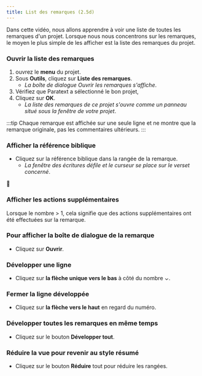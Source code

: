 ```yaml
---
title: List des remarques (2.5d)
---
```

Dans cette vidéo, nous allons apprendre à voir une liste de toutes les remarques d'un projet. Lorsque nous nous concentrons sur les remarques, le moyen le plus simple de les afficher est la liste des remarques du projet.

### Ouvrir la liste des remarques

1.  ouvrez le **menu** du projet.
1.  Sous **Outils**, cliquez sur **Liste des remarques**.
     -  *La boîte de dialogue Ouvrir les remarques s'affiche*.
1.  Vérifiez que Paratext a sélectionné le bon projet,
1.  Cliquez sur **OK**.
     -  *La liste des remarques de ce projet s'ouvre comme un panneau situé sous la fenêtre de votre projet*.

:::tip
Chaque remarque est affichée sur une seule ligne et ne montre que la remarque originale, pas les commentaires ultérieurs.
:::

### Afficher la référence biblique

-  Cliquez sur la référence biblique dans la rangée de la remarque.
     -  *La fenêtre des écritures défile et le curseur se place sur le verset concerné*.

📄

### Afficher les actions supplémentaires

Lorsque le nombre \> 1, cela signifie que des actions supplémentaires ont été effectuées sur la remarque.

### Pour afficher la boîte de dialogue de la remarque

-  Cliquez sur **Ouvrir**.

### Développer une ligne

-  Cliquez sur **la flèche unique vers le bas** à côté du nombre ⌄.

### Fermer la ligne développée

-  Cliquez sur **la flèche vers le haut** en regard du numéro.

### Développer toutes les remarques en même temps

-  Cliquez sur le bouton **Développer tout**.

### Réduire la vue pour revenir au style résumé

-  Cliquez sur le bouton **Réduire** tout pour réduire les rangées.
